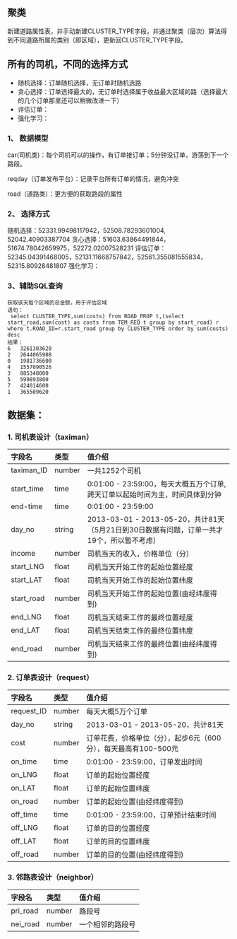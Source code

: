 ## 聚类
新建道路属性表，并手动新建CLUSTER_TYPE字段，并通过聚类（层次）算法得到不同道路所属的类别（即区域），更新回CLUSTER_TYPE字段。

## 所有的司机，不同的选择方式
- 随机选择：订单随机选择，无订单时随机选路
- 贪心选择：订单选择最大的，无订单时选择属于收益最大区域的路（选择最大的几个订单那里还可以稍微改进一下）
- 评估订单：
- 强化学习：

### 1、 数据模型
car(司机类)：每个司机可以的操作，有订单接订单；5分钟没订单，游荡到下一个路段。

reqday（订单发布平台）：记录平台所有订单的情况，避免冲突

road（道路类）：更方便的获取路段的属性

### 2、 选择方式
随机选择：52331.99498117942，52508.78293601004, 52042.40903387704
贪心选择：51603.63864491844，51674.78042659975，52272.02007528231
评估订单：52345.04391468005，52131.11668757842，52561.355081555834，52315.80928481807
强化学习：

### 3、辅助SQL查询
```
获取该天每个区域的总金额，用于评估区域
语句：
 select CLUSTER_TYPE,sum(costs) from ROAD_PROP t,(select start_road,sum(cost) as costs from TEM_REQ t group by start_road) r where t.ROAD_ID=r.start_road group by CLUSTER_TYPE order by sum(costs) desc
结果：
6	3261303620
2	2644065908
0	1981736600
4	1557090526
3	885348000
5	599893800
7	424014600
1	365509620
```

## 数据集：
### 1. 司机表设计（taximan）
|字段名|类型|值介绍|
|:-|:-|:-|
|taximan_ID|number|一共1252个司机|
|start_time|time|0:01:00 - 23:59:00，每天大概五万个订单,跨天订单以起始时间为主，时间具体到分钟|
|end-time|time|0:01:00 - 23:59:00|
|day_no|string|2013-03-01 - 2013-05-20，共计81天（5月21日到30日数据有问题，订单一共才19个，所以暂不考虑）|
|income|number|司机当天的收入，价格单位（分）|
|start_LNG|float|司机当天开始工作的起始位置经度|
|start_LAT|float|司机当天开始工作的起始位置纬度|
|start_road|number|司机当天开始工作的起始位置(由经纬度得到)|
|end_LNG|float|司机当天结束工作的最终位置经度|
|end_LAT|float|司机当天结束工作的最终位置纬度|
|end_road|number|司机当天结束工作的最终位置(由经纬度得到)|
### 2. 订单表设计（request）
|字段名|类型|值介绍|
|:-|:-|:-|
|request_ID|number|每天大概5万个订单|
|day_no|string|2013-03-01 - 2013-05-20，共计81天|
|cost|number|订单花费，价格单位（分），起步6元（600分），每天最高有100-500元|
|on_time|time|0:01:00 - 23:59:00，订单发出时间|
|on_LNG|float|订单的起始位置经度|
|on_LAT|float|订单的起始位置纬度|
|on_road|number|订单的起始位置(由经纬度得到)|
|off_time|time|0:01:00 - 23:59:00，订单预计结束时间|
|off_LNG|float|订单的目的位置经度|
|off_LAT|float|订单的目的位置纬度|
|off_road|number|订单的目的位置(由经纬度得到)|
### 3. 邻路表设计（neighbor）
|字段名|类型|值介绍|
|:-|:-|:-|
|pri_road|number|路段号|
|nei_road|number|一个相邻的路段号|
